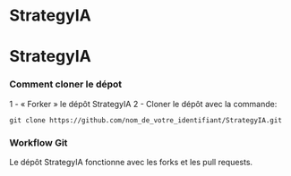 # StrategyIA
# StrategyIA
### Comment cloner le dépot
1 - « Forker » le dépôt StrategyIA
2 - Cloner le dépôt avec la commande:
````
git clone https://github.com/nom_de_votre_identifiant/StrategyIA.git
````
### Workflow Git
Le dépôt StrategyIA fonctionne avec les forks et les pull requests.
